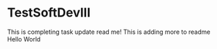 # TestSoftDevIII

This is completing task update read me!
This is adding more to readme
Hello World

